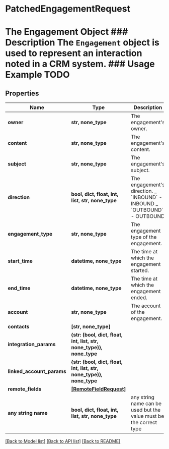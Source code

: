 # PatchedEngagementRequest

# The Engagement Object ### Description The `Engagement` object is used to represent an interaction noted in a CRM system. ### Usage Example TODO

## Properties

| Name                      | Type                                                                 | Description                                                                                       | Notes      |
| ------------------------- | -------------------------------------------------------------------- | ------------------------------------------------------------------------------------------------- | ---------- |
| **owner**                 | **str, none_type**                                                   | The engagement&#39;s owner.                                                                       | [optional] |
| **content**               | **str, none_type**                                                   | The engagement&#39;s content.                                                                     | [optional] |
| **subject**               | **str, none_type**                                                   | The engagement&#39;s subject.                                                                     | [optional] |
| **direction**             | **bool, dict, float, int, list, str, none_type**                     | The engagement&#39;s direction. _ &#x60;INBOUND&#x60; - INBOUND _ &#x60;OUTBOUND&#x60; - OUTBOUND | [optional] |
| **engagement_type**       | **str, none_type**                                                   | The engagement type of the engagement.                                                            | [optional] |
| **start_time**            | **datetime, none_type**                                              | The time at which the engagement started.                                                         | [optional] |
| **end_time**              | **datetime, none_type**                                              | The time at which the engagement ended.                                                           | [optional] |
| **account**               | **str, none_type**                                                   | The account of the engagement.                                                                    | [optional] |
| **contacts**              | **[str, none_type]**                                                 |                                                                                                   | [optional] |
| **integration_params**    | **{str: (bool, dict, float, int, list, str, none_type)}, none_type** |                                                                                                   | [optional] |
| **linked_account_params** | **{str: (bool, dict, float, int, list, str, none_type)}, none_type** |                                                                                                   | [optional] |
| **remote_fields**         | [**[RemoteFieldRequest]**](RemoteFieldRequest.md)                    |                                                                                                   | [optional] |
| **any string name**       | **bool, dict, float, int, list, str, none_type**                     | any string name can be used but the value must be the correct type                                | [optional] |

[[Back to Model list]](../README.md#documentation-for-models) [[Back to API list]](../README.md#documentation-for-api-endpoints) [[Back to README]](../README.md)
